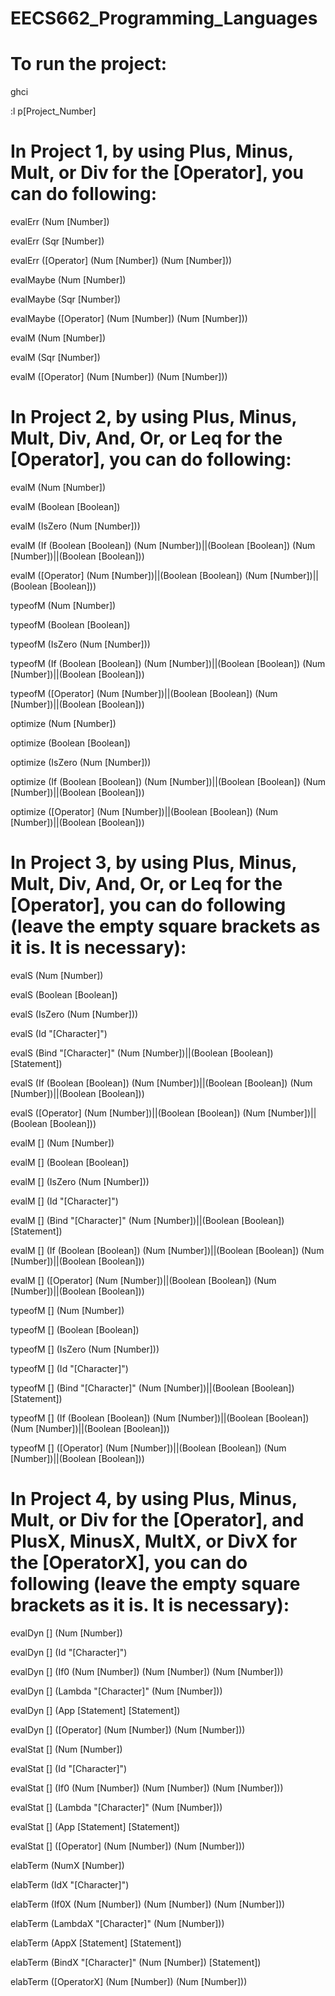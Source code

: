 # EECS662_Programming_Languages
# To run the project:
ghci

:l p[Project_Number]

# In Project 1, by using Plus, Minus, Mult, or Div for the [Operator], you can do following:
evalErr (Num [Number])

evalErr (Sqr [Number])

evalErr ([Operator] (Num [Number]) (Num [Number]))


evalMaybe (Num [Number])

evalMaybe (Sqr [Number])

evalMaybe ([Operator] (Num [Number]) (Num [Number]))


evalM (Num [Number])

evalM (Sqr [Number])

evalM ([Operator] (Num [Number]) (Num [Number]))

# In Project 2, by using Plus, Minus, Mult, Div, And, Or, or Leq for the [Operator], you can do following:
evalM (Num [Number])

evalM (Boolean [Boolean])

evalM (IsZero (Num [Number]))

evalM (If (Boolean [Boolean]) (Num [Number])||(Boolean [Boolean]) (Num [Number])||(Boolean [Boolean]))

evalM ([Operator] (Num [Number])||(Boolean [Boolean]) (Num [Number])||(Boolean [Boolean]))


typeofM (Num [Number])

typeofM (Boolean [Boolean])

typeofM (IsZero (Num [Number]))

typeofM (If (Boolean [Boolean]) (Num [Number])||(Boolean [Boolean]) (Num [Number])||(Boolean [Boolean]))

typeofM ([Operator] (Num [Number])||(Boolean [Boolean]) (Num [Number])||(Boolean [Boolean]))


optimize (Num [Number])

optimize (Boolean [Boolean])

optimize (IsZero (Num [Number]))

optimize (If (Boolean [Boolean]) (Num [Number])||(Boolean [Boolean]) (Num [Number])||(Boolean [Boolean]))

optimize ([Operator] (Num [Number])||(Boolean [Boolean]) (Num [Number])||(Boolean [Boolean]))

# In Project 3, by using Plus, Minus, Mult, Div, And, Or, or Leq for the [Operator], you can do following (leave the empty square brackets as it is. It is necessary):
evalS (Num [Number])

evalS (Boolean [Boolean])

evalS (IsZero (Num [Number]))

evalS (Id "[Character]")

evalS (Bind "[Character]" (Num [Number])||(Boolean [Boolean]) [Statement])

evalS (If (Boolean [Boolean]) (Num [Number])||(Boolean [Boolean]) (Num [Number])||(Boolean [Boolean]))

evalS ([Operator] (Num [Number])||(Boolean [Boolean]) (Num [Number])||(Boolean [Boolean]))


evalM [] (Num [Number])

evalM [] (Boolean [Boolean])

evalM [] (IsZero (Num [Number]))

evalM [] (Id "[Character]")

evalM [] (Bind "[Character]" (Num [Number])||(Boolean [Boolean]) [Statement])

evalM [] (If (Boolean [Boolean]) (Num [Number])||(Boolean [Boolean]) (Num [Number])||(Boolean [Boolean]))

evalM [] ([Operator] (Num [Number])||(Boolean [Boolean]) (Num [Number])||(Boolean [Boolean]))


typeofM [] (Num [Number])

typeofM [] (Boolean [Boolean])

typeofM [] (IsZero (Num [Number]))

typeofM [] (Id "[Character]")

typeofM [] (Bind "[Character]" (Num [Number])||(Boolean [Boolean]) [Statement])

typeofM [] (If (Boolean [Boolean]) (Num [Number])||(Boolean [Boolean]) (Num [Number])||(Boolean [Boolean]))

typeofM [] ([Operator] (Num [Number])||(Boolean [Boolean]) (Num [Number])||(Boolean [Boolean]))

# In Project 4, by using Plus, Minus, Mult, or Div for the [Operator], and PlusX, MinusX, MultX, or DivX for the [OperatorX], you can do following (leave the empty square brackets as it is. It is necessary):
evalDyn [] (Num [Number])

evalDyn [] (Id "[Character]")

evalDyn [] (If0 (Num [Number]) (Num [Number]) (Num [Number]))

evalDyn [] (Lambda "[Character]" (Num [Number]))

evalDyn [] (App [Statement] [Statement])

evalDyn [] ([Operator] (Num [Number]) (Num [Number]))


evalStat [] (Num [Number])

evalStat [] (Id "[Character]")

evalStat [] (If0 (Num [Number]) (Num [Number]) (Num [Number]))

evalStat [] (Lambda "[Character]" (Num [Number]))

evalStat [] (App [Statement] [Statement])

evalStat [] ([Operator] (Num [Number]) (Num [Number]))


elabTerm (NumX [Number])

elabTerm (IdX "[Character]")

elabTerm (If0X (Num [Number]) (Num [Number]) (Num [Number]))

elabTerm (LambdaX "[Character]" (Num [Number]))

elabTerm (AppX [Statement] [Statement])

elabTerm (BindX "[Character]" (Num [Number]) [Statement])

elabTerm ([OperatorX] (Num [Number]) (Num [Number]))

